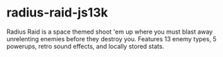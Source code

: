 radius-raid-js13k
=================

Radius Raid is a space themed shoot 'em up where you must blast away unrelenting enemies before they destroy you. Features 13 enemy types, 5 powerups, retro sound effects, and locally stored stats.
